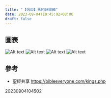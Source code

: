 ```yaml
---
title: "【信仰】舊約時間軸"
date: 2023-09-04T10:45:02+08:00
draft: false
---
```


## 圖表

![Alt text](/images/【信仰】舊約時間軸/kings.jpg)
![Alt text](/images/20230904104502/kings.jpg)
![Alt text](images/【信仰】舊約時間軸/kings.jpg)
![Alt text](images/20230904104502/kings.jpg)

## 參考

- 聖經共享 https://bibleeveryone.com/kings.php

20230904104502